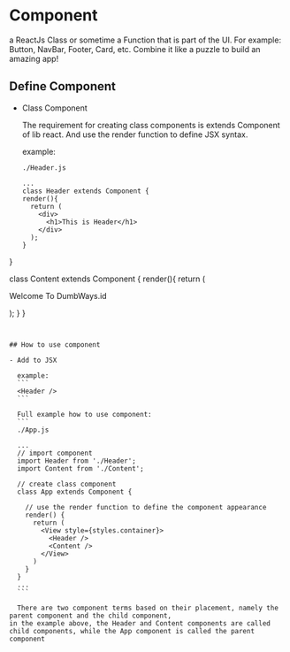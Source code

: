 # Component

a ReactJs Class or sometime a Function that is part of the UI.
For example: Button, NavBar, Footer, Card, etc. Combine it like a puzzle to build an amazing app!

## Define Component

- Class Component

  The requirement for creating class components is extends Component of lib react. And use the render function to define JSX syntax.

  example:
  ```
  ./Header.js
  
  ...
  class Header extends Component {
  render(){
    return (
      <div>
        <h1>This is Header</h1>
      </div>
    );
  }
}

  class Content extends Component {
  render(){
    return (
      <div className="App-content">
        <p>Welcome To DumbWays.id</p>
      </div>
    );
  }
}
  ```


## How to use component

  - Add to JSX

  	example:
    ```
	<Header />
    ```
    
    Full example how to use component:
    ```
	./App.js
    
    ...
    // import component
    import Header from './Header';
    import Content from './Content';

    // create class component
    class App extends Component {

      // use the render function to define the component appearance
      render() {
        return (
          <View style={styles.container}>
            <Header />
            <Content />
          </View>
        )
      }
    }
	...
    ```

    There are two component terms based on their placement, namely the parent component and the child component,
in the example above, the Header and Content components are called child components, while the App component is called the parent component
